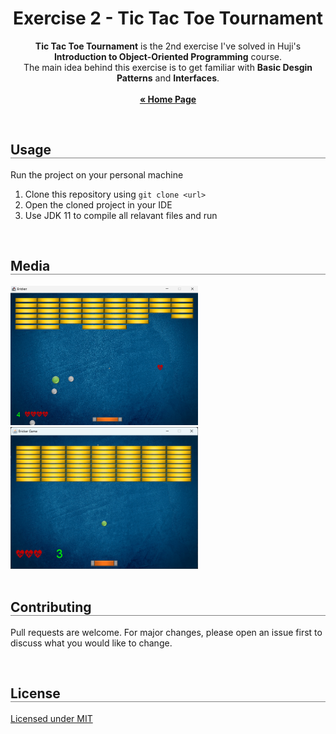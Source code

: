 <div align="center">
  <h1 align="center" style="border-bottom: none"><b>Exercise 2</b> - Tic Tac Toe Tournament</h1>

  <p align="center">
    <b>Tic Tac Toe Tournament</b> is the 2nd exercise I've solved in Huji's <b>Introduction to Object-Oriented Programming</b> course.
    <br>
    The main idea behind this exercise is to get familiar with <b>Basic Desgin Patterns</b> and <b>Interfaces</b>.
    <br>
    <br>
    <a href="https://github.com/Noamshabat1/Introduction-to-Object-Oriented-Programming"><strong>« Home Page</strong></a>
    <br>
  </p>
</div>

<br>

<div align="left">
  <h2 align="left" style="border-bottom: 1px solid gray">Usage</h2>

  <p>Run the project on your personal machine</p>
  <ol align="left">
    <li>Clone this repository using <code>git clone &lt;url&gt;</code></li>
    <li>Open the cloned project in your IDE</li>
    <li>Use JDK 11 to compile all relavant files and run</li>
  </ol>
</div>

<br>

<div align="left">
  <h2 align="left" style="border-bottom: 1px solid gray">Media</h2>

  <div align="left">
    <img src="./media/1.png" alt="1" width="300px" />
    <img src="./media/2.png" alt="1" width="300px" />
  </div>
</div>

<br>

<div align="left">
  <h2 align="left" style="border-bottom: 1px solid gray">Contributing</h2>

  <p align="left">
    Pull requests are welcome. For major changes, please open an issue first to discuss what you would like to change.
  </p>
</div>

<br>

<div align="left">
  <h2 align="left" style="border-bottom: 1px solid gray">License</h2>

  <p align="left">
    <a href="https://choosealicense.com/licenses/mit/">Licensed under MIT</a>
  </p>
</div>
